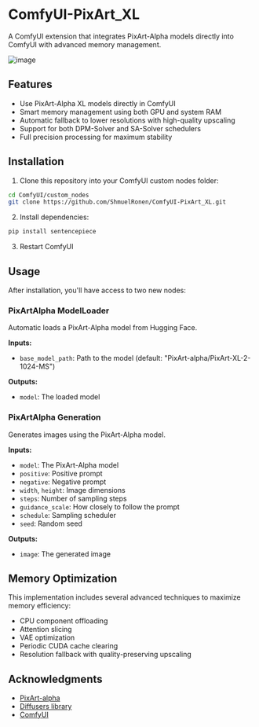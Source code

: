 # ComfyUI-PixArt_XL

A ComfyUI extension that integrates PixArt-Alpha models directly into ComfyUI with advanced memory management.

![image](https://github.com/user-attachments/assets/9b489265-acc3-46e1-b8cb-f2b39017f1b3)


## Features

- Use PixArt-Alpha XL models directly in ComfyUI
- Smart memory management using both GPU and system RAM
- Automatic fallback to lower resolutions with high-quality upscaling
- Support for both DPM-Solver and SA-Solver schedulers
- Full precision processing for maximum stability

## Installation

1. Clone this repository into your ComfyUI custom nodes folder:
```bash
cd ComfyUI/custom_nodes
git clone https://github.com/ShmuelRonen/ComfyUI-PixArt_XL.git
```

2. Install dependencies:
```bash
pip install sentencepiece
```

3. Restart ComfyUI

## Usage

After installation, you'll have access to two new nodes:

### PixArtAlpha ModelLoader

Automatic loads a PixArt-Alpha model from Hugging Face.

**Inputs:**
- `base_model_path`: Path to the model (default: "PixArt-alpha/PixArt-XL-2-1024-MS")

**Outputs:**
- `model`: The loaded model

### PixArtAlpha Generation

Generates images using the PixArt-Alpha model.

**Inputs:**
- `model`: The PixArt-Alpha model
- `positive`: Positive prompt
- `negative`: Negative prompt
- `width`, `height`: Image dimensions
- `steps`: Number of sampling steps
- `guidance_scale`: How closely to follow the prompt
- `schedule`: Sampling scheduler
- `seed`: Random seed

**Outputs:**
- `image`: The generated image

## Memory Optimization

This implementation includes several advanced techniques to maximize memory efficiency:
- CPU component offloading
- Attention slicing
- VAE optimization
- Periodic CUDA cache clearing
- Resolution fallback with quality-preserving upscaling

## Acknowledgments

- [PixArt-alpha](https://github.com/PixArt-alpha/PixArt-alpha)
- [Diffusers library](https://github.com/huggingface/diffusers)
- [ComfyUI](https://github.com/comfyanonymous/ComfyUI)
